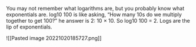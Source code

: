 You may not remember what logarithms are, but you probably know what exponentials are. log10 100 is like asking, “How many 10s do we multiply together to get 100?” he answer is 2: 10 × 10. So log10 100 = 2. Logs are the lip of exponentials.

![[Pasted image 20221020185727.png]]



